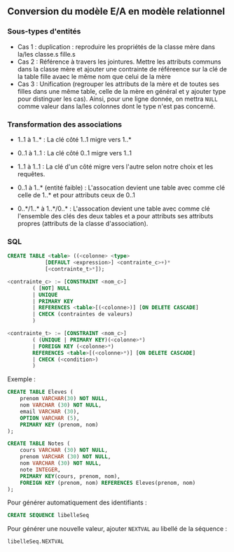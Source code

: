 
## Conversion du modèle E/A en modèle relationnel
	
### Sous-types d'entités
- Cas 1 : duplication : reproduire les propriétés de la classe mère dans la/les classe.s fille.s
- Cas 2 : Référence à travers les jointures. Mettre les attributs communs dans la classe mère et ajouter une contrainte de référeence sur la clé de la table fille avaec le même nom que celui de la mère
- Cas 3 : Unification (regrouper les attributs de la mère et de toutes ses filles dans une même table, celle de la mère en général et y ajouter type pour distinguer les cas). Ainsi, pour une ligne donnée, on mettra `NULL` comme valeur dans la/les colonnes dont le type n'est pas concerné.

### Transformation des associations
	
- 1..1 à 1..* : La clé côté 1..1 migre vers 1..*
 
- 0..1 à 1..1 : La clé côté 0..1 migre vers 1..1
 
- 1..1 à 1..1 : La clé d'un côté migre vers l'autre selon notre choix et les requêtes.
 
- 0..1 à 1..* (entité faible) : L'assocation devient une table avec comme clé celle de  1..* et pour attributs ceux de 0..1
 
- 0..\*/1..* à 1..\*/0..* : L'assocation devient une table avec comme clé l'ensemble des clés des deux tables et a pour attributs ses attributs propres (attributs de la classe d'association).
 
### SQL

```sql
CREATE TABLE <table> ((<colonne> <type>
			[DEFAULT <expression>] <contrainte_c>+)*
			[<contrainte_t>*]);

<contrainte_c> := [CONSTRAINT <nom_c>]
		( [NOT] NULL
		| UNIQUE
		| PRIMARY KEY
		| REFERENCES <table>[(<colonne>)] [ON DELETE CASCADE]
		| CHECK (contraintes de valeurs)
		)

<contrainte_t> := [CONSTRAINT <nom_c>]
		( (UNIQUE | PRIMARY KEY)(<colonne>*)
		| FOREIGN KEY (<colonne>*)
		REFERENCES <table>[(<colonne>*)] [ON DELETE CASCADE]
		| CHECK (<condition>)
		)
```

Exemple :

```sql
CREATE TABLE Eleves (
	prenom VARCHAR(30) NOT NULL,
	nom VARCHAR (30) NOT NULL,
	email VARCHAR (30),
	OPTION VARCHAR (5),
	PRIMARY KEY (prenom, nom)
);

CREATE TABLE Notes (
	cours VARCHAR (30) NOT NULL,
	prenom VARCHAR (30) NOT NULL,
	nom VARCHAR (30) NOT NULL,
	note INTEGER,
	PRIMARY KEY(cours, prenom, nom),
	FOREIGN KEY (prenom, nom) REFERENCES Eleves(prenom, nom)
);
```

Pour générer automatiquement des identifiants :

```sql
CREATE SEQUENCE libelleSeq
```

Pour générer une nouvelle valeur, ajouter `NEXTVAL` au libellé de la séquence :

```sql
libelleSeq.NEXTVAL
```
